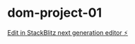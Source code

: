 # dom-project-01

[Edit in StackBlitz next generation editor ⚡️](https://stackblitz.com/~/github.com/SudhanshuPatel1707/dom-project-01)